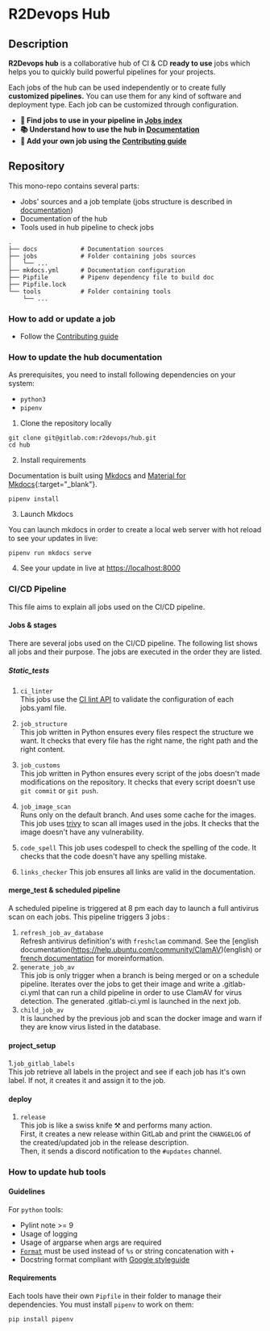 # R2Devops Hub

## Description

**R2Devops hub** is a collaborative hub of CI & CD **ready to use** jobs which
helps you to quickly build powerful pipelines for your projects.


Each jobs of the hub can be used independently or to create fully **customized pipelines.**
You can use them for any kind of software and deployment type. Each job can be
customized through configuration.

* **🚀 Find jobs to use in your pipeline in [Jobs index](https://r2devops.io/_/jobs/)**
* **📚 Understand how to use the hub in [Documentation](https://docs.r2devops.io/)**
* **🙋 Add your own job using the [Contributing guide](https://docs.r2devops.io/contribute/)**

## Repository

This mono-repo contains several parts:

* Jobs' sources and a job template (jobs structure is described in [documentation](https://docs.r2devops.io/job-structure/))
* Documentation of the hub
* Tools used in hub pipeline to check jobs

```
.
├── docs            # Documentation sources
├── jobs            # Folder containing jobs sources
│   └── ...
├── mkdocs.yml      # Documentation configuration
├── Pipfile         # Pipenv dependency file to build doc
├── Pipfile.lock
└── tools           # Folder containing tools
    └── ...
```

### How to add or update a job

* Follow the [Contributing guide](https://docs.r2devops.io/contribute/)

### How to update the hub documentation

As prerequisites, you need to install following dependencies on your system:

* `python3`
* `pipenv`

1. Clone the repository locally

```shell
git clone git@gitlab.com:r2devops/hub.git
cd hub
```

2. Install requirements

Documentation is built using [Mkdocs](https://www.mkdocs.org) and [Material for
Mkdocs](https://squidfunk.github.io/mkdocs-material/){:target="_blank"}.

```shell
pipenv install
```

3. Launch Mkdocs

You can launch mkdocs in order to create a local web server with hot reload to
see your updates in live:

```shell
pipenv run mkdocs serve
```

4. See your update in live at [https://localhost:8000](https://localhost:8000)

### CI/CD Pipeline

This file aims to explain all jobs used on the CI/CD pipeline.

#### Jobs & stages

There are several jobs used on the CI/CD pipeline. The following list shows all jobs and their purpose. The jobs are executed in the order they are listed.

##### Static_tests


1. `ci_linter`  
This jobs use the [CI lint API](https://docs.gitlab.com/ee/api/lint.html) to validate the configuration of each jobs.yaml file. 

2. `job_structure`  
This job written in Python ensures every files respect the structure we want. It checks that every file has the right name, the right path and the right content. 

3. `job_customs`  
This job written in Python ensures every script of the jobs doesn't made modifications on the repository. It checks that every script doesn't use `git commit` or `git push`.

4. `job_image_scan`  
Runs only on the default branch. And uses some cache for the images.
This job uses [trivy](https://aquasecurity.github.io/trivy/) to scan all images used in the jobs. It checks that the image doesn't have any vulnerability.

5. `code_spell`
This job uses codespell to check the spelling of the code. It checks that the code doesn't have any spelling mistake.

6. `links_checker`
This job ensures all links are valid in the documentation.

#### merge_test & scheduled pipeline

A scheduled pipeline is triggered at 8 pm each day to launch a full antivirus scan on each jobs. 
This pipeline triggers 3 jobs :  

1. `refresh_job_av_database`   
Refresh antivirus definition's with `freshclam` command. See the [english documentation(https://help.ubuntu.com/community/ClamAV)(english) or [french documentation](https://doc.ubuntu-fr.org/clamav) for moreinformation.
2. `generate_job_av`  
This job is only trigger when a branch is being merged or on a schedule pipeline. Iterates over the jobs to get their image and write a .gitlab-ci.yml that can run a child pipeline in order to use ClamAV for virus detection. The generated .gitlab-ci.yml is launched in the next job.
3. `child_job_av`   
It is launched by the previous job and scan the docker image and warn if they are know virus listed in the database.

#### project_setup

1.`job_gitlab_labels`   
This job retrieve all labels in the project and see if each job has it's own label. If not, it creates it and assign it to the job.


#### deploy

1. `release`  
This job is like a swiss knife ⚒️ and performs many action.  
First, it creates a new release within GitLab and print the `CHANGELOG` of the created/updated job in the release description.  
Then, it sends a discord notification to the `#updates` channel.  


### How to update hub tools

#### Guidelines

For `python` tools:

* Pylint note >= 9
* Usage of logging
* Usage of argparse when args are required
* [`Format`](https://docs.python.org/3/library/functions.html?highlight=format#format) must be used instead of `%s` or string concatenation with `+`
* Docstring format compliant with [Google styleguide](https://google.github.io/styleguide/pyguide.html#244-decision)

#### Requirements

Each tools have their own `Pipfile` in their folder to manage their
dependencies. You must install `pipenv` to work on them:

```shell
pip install pipenv
```
